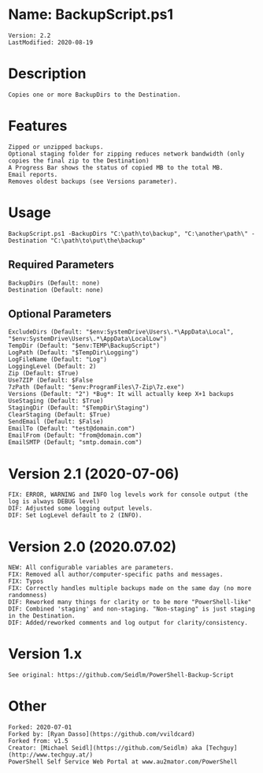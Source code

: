 # Name: BackupScript.ps1
    Version: 2.2
    LastModified: 2020-08-19

# Description
    Copies one or more BackupDirs to the Destination.

# Features
    Zipped or unzipped backups. 
    Optional staging folder for zipping reduces network bandwidth (only copies the final zip to the Destination)
    A Progress Bar shows the status of copied MB to the total MB.
    Email reports. 
    Removes oldest backups (see Versions parameter). 

# Usage
    BackupScript.ps1 -BackupDirs "C:\path\to\backup", "C:\another\path\" -Destination "C:\path\to\put\the\backup"

## Required Parameters
    BackupDirs (Default: none)
    Destination (Default: none)

## Optional Parameters
    ExcludeDirs (Default: "$env:SystemDrive\Users\.*\AppData\Local", "$env:SystemDrive\Users\.*\AppData\LocalLow")
    TempDir (Default: "$env:TEMP\BackupScript")
    LogPath (Default: "$TempDir\Logging")
    LogFileName (Default: "Log")
    LoggingLevel (Default: 2)
    Zip (Default: $True)
    Use7ZIP (Default: $False
    7zPath (Default: "$env:ProgramFiles\7-Zip\7z.exe")
    Versions (Default: "2") *Bug*: It will actually keep X+1 backups
    UseStaging (Default: $True)
    StagingDir (Default: "$TempDir\Staging")
    ClearStaging (Default: $True)
    SendEmail (Default: $False)
    EmailTo (Default: "test@domain.com")
    EmailFrom (Default: "from@domain.com")
    EmailSMTP (Default; "smtp.domain.com")

# Version 2.1 (2020-07-06)
	FIX: ERROR, WARNING and INFO log levels work for console output (the log is always DEBUG level)
	DIF: Adjusted some logging output levels. 
	DIF: Set LogLevel default to 2 (INFO). 

# Version 2.0 (2020.07.02)
    NEW: All configurable variables are parameters. 
    FIX: Removed all author/computer-specific paths and messages. 
    FIX: Typos
    FIX: Correctly handles multiple backups made on the same day (no more randomness)
    DIF: Reworked many things for clarity or to be more "PowerShell-like"
    DIF: Combined 'staging' and non-staging. "Non-staging" is just staging in the Destination. 
    DIF: Added/reworked comments and log output for clarity/consistency. 

# Version 1.x
    See original: https://github.com/Seidlm/PowerShell-Backup-Script

# Other
    Forked: 2020-07-01
    Forked by: [Ryan Dasso](https://github.com/vvildcard)
    Forked from: v1.5
    Creator: [Michael Seidl](https://github.com/Seidlm) aka [Techguy](http://www.techguy.at/)
    PowerShell Self Service Web Portal at www.au2mator.com/PowerShell
